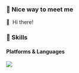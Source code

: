 ### 🤞 Nice way to meet me

<p>
  👋&nbsp; Hi there! 
  
</p>

### 💪 Skills
#### Platforms & Languages

<p>
  <img src="https://img.shields.io/badge/Java-007396?style=flat-square&logo=Java&logoColor=white"/>
</p>

